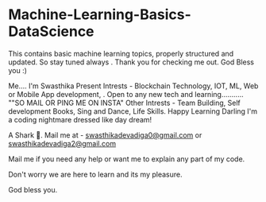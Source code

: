 # Machine-Learning-Basics-DataScience

This contains basic machine learning topics, properly structured and updated. So stay tuned always . 
Thank you for checking me out. God Bless you :)





Me.... I'm Swasthika
Present Intrests - Blockchain Technology, IOT, ML, Web or Mobile App development, . Open to any new tech and learning........... ""SO MAIL OR PING ME ON INSTA" Other Intrests - Team Building, Self development Books, Sing and Dance, Life Skills. Happy Learning Darling I'm a coding nightmare dressed like day dream!

A Shark 🦈. Mail me at - swasthikadevadiga0@gmail.com or swasthikadevadiga2@gmail.com

Mail me if you need any help or want me to explain any part of my code.

Don't worry we are here to learn and its my pleasure.

God bless you.
